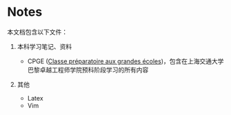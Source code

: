 # Notes

本文档包含以下文件：

1. 本科学习笔记、资料
    - CPGE ([Classe préparatoire aux grandes écoles](https://en.wikipedia.org/wiki/Classe_préparatoire_aux_grandes_écoles))，包含在上海交通大学巴黎卓越工程师学院预科阶段学习的所有内容

2. 其他
    - Latex
    - Vim
